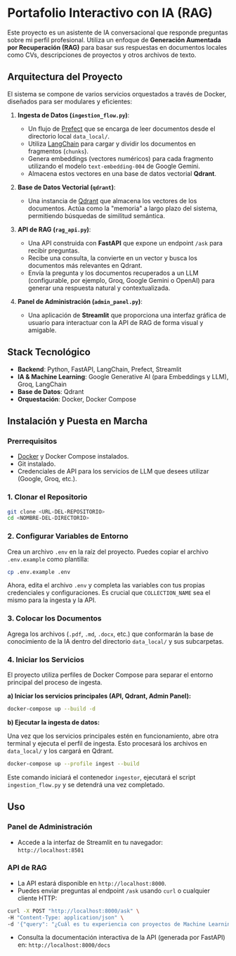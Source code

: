 # Portafolio Interactivo con IA (RAG)

Este proyecto es un asistente de IA conversacional que responde preguntas sobre mi perfil profesional. Utiliza un enfoque de **Generación Aumentada por Recuperación (RAG)** para basar sus respuestas en documentos locales como CVs, descripciones de proyectos y otros archivos de texto.

## Arquitectura del Proyecto

El sistema se compone de varios servicios orquestados a través de Docker, diseñados para ser modulares y eficientes:

1.  **Ingesta de Datos (`ingestion_flow.py`)**:
    *   Un flujo de [Prefect](https://www.prefect.io/) que se encarga de leer documentos desde el directorio local `data_local/`.
    *   Utiliza [LangChain](https://www.langchain.com/) para cargar y dividir los documentos en fragmentos (`chunks`).
    *   Genera embeddings (vectores numéricos) para cada fragmento utilizando el modelo `text-embedding-004` de Google Gemini.
    *   Almacena estos vectores en una base de datos vectorial **Qdrant**.

2.  **Base de Datos Vectorial (`qdrant`)**:
    *   Una instancia de [Qdrant](https://qdrant.tech/) que almacena los vectores de los documentos. Actúa como la "memoria" a largo plazo del sistema, permitiendo búsquedas de similitud semántica.

3.  **API de RAG (`rag_api.py`)**:
    *   Una API construida con **FastAPI** que expone un endpoint `/ask` para recibir preguntas.
    *   Recibe una consulta, la convierte en un vector y busca los documentos más relevantes en Qdrant.
    *   Envía la pregunta y los documentos recuperados a un LLM (configurable, por ejemplo, Groq, Google Gemini o OpenAI) para generar una respuesta natural y contextualizada.

4.  **Panel de Administración (`admin_panel.py`)**:
    *   Una aplicación de **Streamlit** que proporciona una interfaz gráfica de usuario para interactuar con la API de RAG de forma visual y amigable.

## Stack Tecnológico

-   **Backend**: Python, FastAPI, LangChain, Prefect, Streamlit
-   **IA & Machine Learning**: Google Generative AI (para Embeddings y LLM), Groq, LangChain
-   **Base de Datos**: Qdrant
-   **Orquestación**: Docker, Docker Compose

## Instalación y Puesta en Marcha

### Prerrequisitos

-   [Docker](https://www.docker.com/get-started) y Docker Compose instalados.
-   Git instalado.
-   Credenciales de API para los servicios de LLM que desees utilizar (Google, Groq, etc.).

### 1. Clonar el Repositorio

```bash
git clone <URL-DEL-REPOSITORIO>
cd <NOMBRE-DEL-DIRECTORIO>
```

### 2. Configurar Variables de Entorno

Crea un archivo `.env` en la raíz del proyecto. Puedes copiar el archivo `.env.example` como plantilla:

```bash
cp .env.example .env
```

Ahora, edita el archivo `.env` y completa las variables con tus propias credenciales y configuraciones. Es crucial que `COLLECTION_NAME` sea el mismo para la ingesta y la API.

### 3. Colocar los Documentos

Agrega los archivos (`.pdf`, `.md`, `.docx`, etc.) que conformarán la base de conocimiento de la IA dentro del directorio `data_local/` y sus subcarpetas.

### 4. Iniciar los Servicios

El proyecto utiliza perfiles de Docker Compose para separar el entorno principal del proceso de ingesta.

**a) Iniciar los servicios principales (API, Qdrant, Admin Panel):**

```bash
docker-compose up --build -d
```

**b) Ejecutar la ingesta de datos:**

Una vez que los servicios principales estén en funcionamiento, abre otra terminal y ejecuta el perfil de ingesta. Esto procesará los archivos en `data_local/` y los cargará en Qdrant.

```bash
docker-compose up --profile ingest --build
```

Este comando iniciará el contenedor `ingestor`, ejecutará el script `ingestion_flow.py` y se detendrá una vez completado.

## Uso

### Panel de Administración

-   Accede a la interfaz de Streamlit en tu navegador: `http://localhost:8501`

### API de RAG

-   La API estará disponible en `http://localhost:8000`.
-   Puedes enviar preguntas al endpoint `/ask` usando `curl` o cualquier cliente HTTP:

```bash
curl -X POST "http://localhost:8000/ask" \
-H "Content-Type: application/json" \
-d '{"query": "¿Cuál es tu experiencia con proyectos de Machine Learning?"}'
```

-   Consulta la documentación interactiva de la API (generada por FastAPI) en: `http://localhost:8000/docs`

